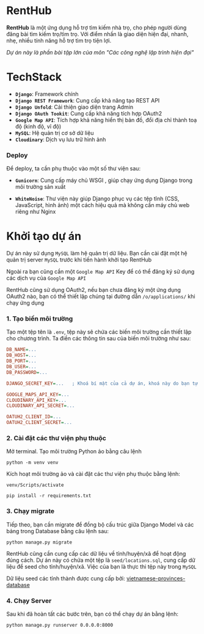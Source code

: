 # RentHub

**RentHub** là một ứng dụng hỗ trợ tìm kiếm nhà trọ, cho phép người dùng đăng bài tìm kiếm trọ/tìm trọ. Với điểm nhấn là giao diện hiện đại, nhanh, nhẹ, nhiều tính năng hỗ trợ tìm trọ tiện lợi.

*Dự án này là phần bài tập lớn của môn "Các công nghệ lập trình hiện đại"*

# TechStack

- **`Django`**: Framework chính
- **`Django REST Framework`**: Cung cấp khả năng tạo REST API
- **`Django Unfold`**: Cải thiện giao diện trang Admin
- **`Django OAuth Tookit`**: Cung cấp khả năng tích hợp OAuth2
- **`Google Map API`**: Tích hợp khả năng hiển thị bản đồ, đổi địa chỉ thành toạ độ (kinh độ, vĩ độ)
- **`MySQL`**: Hệ quản trị cơ sở dữ liệu
- **`Cloudinary`**: Dịch vụ lưu trữ hình ảnh

### Deploy

Để deploy, ta cần phụ thuộc vào một số thư viện sau:

- **`Gunicorn`**: Cung cấp máy chủ WSGI , giúp chạy ứng dụng Django trong môi trường sản xuất

- **`WhiteNoise`**: Thư viện này giúp Django phục vụ các tệp tĩnh (CSS, JavaScript, hình ảnh) một cách hiệu quả mà không cần máy chủ web riêng như Nginx

# Khởi tạo dự án

Dự án này sử dụng `MySQL` làm hệ quản trị dữ liệu. Bạn cần cài đặt một hệ quản trị server `MySQL` trước khi tiến hành khởi tạo RentHub

Ngoài ra bạn cũng cần một `Google Map API` Key để có thể đăng ký sử dụng các dịch vụ của `Google Map API`

RentHub cũng sử dụng OAuth2, nếu bạn chưa đăng ký một ứng dụng OAuth2 nào, bạn có thể thiết lập chúng tại đường dẫn `/o/applications/` khi chạy ứng dụng

### 1. Tạo biến môi trường

Tạo một tệp tên là `.env`, tệp này sẽ chứa các biến môi trường cần thiết lập cho chương trình. Ta điền các thông tin sau của biến môi trường như sau:

```ini
DB_NAME=...
DB_HOST=...
DB_PORT=...
DB_USER=...
DB_PASSWORD=...

DJANGO_SECRET_KEY=...   ; Khoá bí mật của cả dự án, khoá này do bạn tự đặt

GOOGLE_MAPS_API_KEY=...
CLOUDINARY_API_KEY=...
CLOUDINARY_API_SECRET=...

OATUH2_CLIENT_ID=...
OATUH2_CLIENT_SECRET=...
```

### 2. Cài đặt các thư viện phụ thuộc

Mở terminal. Tạo môi trường Python ảo bằng câu lệnh

```shell
python -m venv venv
```

Kích hoạt môi trường ảo và cài đặt các thư viện phụ thuộc bằng lệnh:

```shell
venv/Scripts/activate

pip install -r requirements.txt
```

### 3. Chạy migrate

Tiếp theo, bạn cần migrate để đồng bộ cấu trúc giữa Django Model và các bảng trong Database bằng câu lệnh sau:

```shell
python manage.py migrate
```

RentHub cũng cần cung cấp các dữ liệu về tỉnh/huyện/xã để hoạt động đúng cách. Dự án này có chứa một tệp là `seed/locations.sql`, cung cấp dữ liệu để seed cho tỉnh/huyện/xã. Việc của bạn là thực thi tệp này trong `MySQL`

Dữ liệu seed các tỉnh thành được cung cấp bởi: [vietnamese-provinces-database](https://github.com/ThangLeQuoc/vietnamese-provinces-database/tree/master)

### 4. Chạy Server

Sau khi đã hoàn tất các bước trên, bạn có thể chạy dự án bằng lệnh:

```shell
python manage.py runserver 0.0.0.0:8000
```